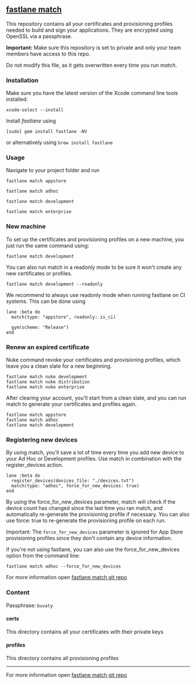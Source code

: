 ## [fastlane match](https://docs.fastlane.tools/actions/match/)

This repository contains all your certificates and provisioning profiles needed to build and sign your applications. They are encrypted using OpenSSL via a passphrase.

**Important:** Make sure this repository is set to private and only your team members have access to this repo.

Do not modify this file, as it gets overwritten every time you run _match_.

### Installation

Make sure you have the latest version of the Xcode command line tools installed:

```
xcode-select --install
```

Install _fastlane_ using

```
[sudo] gem install fastlane -NV
```

or alternatively using `brew install fastlane`

### Usage

Navigate to your project folder and run

```
fastlane match appstore
```

```
fastlane match adhoc
```

```
fastlane match development
```

```
fastlane match enterprise
```

### New machine

To set up the certificates and provisioning profiles on a new machine, you just run the same command using:

```
fastlane match development
```

You can also run match in a readonly mode to be sure it won't create any new certificates or profiles.

```
fastlane match development --readonly
```

We recommend to always use readonly mode when running fastlane on CI systems. This can be done using

```
lane :beta do
  match(type: "appstore", readonly: is_ci)

  gym(scheme: "Release")
end
```

### Renew an expired certificate

Nuke command revoke your certificates and provisioning profiles, which leave you a clean slate for a new beginning.

```
fastlane match nuke development
fastlane match nuke distribution
fastlane match nuke enterprise
```

After clearing your account, you'll start from a clean slate, and you can run match to generate your certificates and profiles again.

```
fastlane match appstore
fastlane match adhoc
fastlane match development
```

### Registering new devices

By using match, you'll save a lot of time every time you add new device to your Ad Hoc or Development profiles. Use match in combination with the register_devices action.

```
lane :beta do
  register_devices(devices_file: "./devices.txt")
  match(type: "adhoc", force_for_new_devices: true)
end
```
 
By using the force_for_new_devices parameter, match will check if the device count has changed since the last time you ran match, and automatically re-generate the provisioning profile if necessary. You can also use force: true to re-generate the provisioning profile on each run.

Important: The ```force_for_new_devices``` parameter is ignored for App Store provisioning profiles since they don't contain any device information.

If you're not using fastlane, you can also use the force_for_new_devices option from the command line:

```
fastlane match adhoc --force_for_new_devices
```

For more information open [fastlane match git repo](https://docs.fastlane.tools/actions/match/)

### Content
Passphrase: ```buvaty```

#### certs

This directory contains all your certificates with their private keys

#### profiles

This directory contains all provisioning profiles

---

For more information open [fastlane match git repo](https://docs.fastlane.tools/actions/match/)
